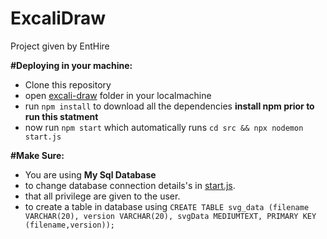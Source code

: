 # ExcaliDraw
Project given by EntHire

**#Deploying in your machine:**
- Clone this repository
- open [excali-draw](https://github.com/PendelaNeelesh/ExcaliDraw/tree/main/excali-proj) folder in your localmachine
- run `npm install` to download all the dependencies **install npm prior to run this statment**
- now run `npm start` which automatically runs `cd src && npx nodemon start.js`
 
**#Make Sure:**
- You are using **My Sql Database**
- to change database connection details's in [start.js](https://github.com/PendelaNeelesh/ExcaliDraw/blob/main/excali-proj/src/start.js).
- that all privilege are given to the user.
- to create a table in database using `CREATE TABLE svg_data (filename VARCHAR(20), version VARCHAR(20), svgData MEDIUMTEXT, PRIMARY KEY (filename,version));`
